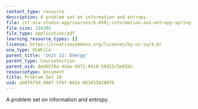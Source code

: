 ```yaml
---
content_type: resource
description: A problem set on information and entropy.
file: /ol-ocw-studio-app/courses/6-050j-information-and-entropy-spring-2008/ab8f6f9d40075fbf862e863d5582807b_MIT6_050JS08_ps_10.pdf
file_size: 154302
file_type: application/pdf
learning_resource_types: []
license: https://creativecommons.org/licenses/by-nc-sa/4.0/
ocw_type: OCWFile
parent_title: 'Unit 11: Energy'
parent_type: CourseSection
parent_uid: 8ed65f6a-4dae-d471-8418-58d21c5e92dc
resourcetype: Document
title: Problem Set 10
uid: ab8f6f9d-4007-5fbf-862e-863d5582807b
---
```

A problem set on information and entropy.